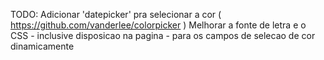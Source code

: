 TODO:
Adicionar 'datepicker' pra selecionar a cor ( https://github.com/vanderlee/colorpicker )
Melhorar a fonte de letra e o CSS - inclusive disposicao na pagina - para os campos de selecao de cor dinamicamente